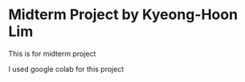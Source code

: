 # Midterm Project by Kyeong-Hoon Lim

This is for midterm project

I used google colab for this project
